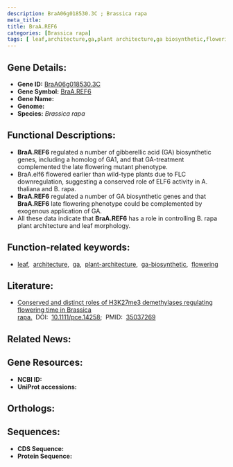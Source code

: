 ```yaml
---
description: BraA06g018530.3C ; Brassica rapa
meta_title:
title: BraA.REF6
categories: [Brassica rapa]
tags: [ leaf,architecture,ga,plant architecture,ga biosynthetic,flowering ]
---
```


## Gene Details:
- **Gene ID:** [BraA06g018530.3C]()
- **Gene Symbol:** <u>BraA.REF6</u>
- **Gene Name:** 
- **Genome:** []()
- **Species:** *Brassica rapa*

## Functional Descriptions:
   - **BraA.REF6** regulated a number of gibberellic acid (GA) biosynthetic genes, including a homolog of GA1, and that GA-treatment complemented the late flowering mutant phenotype.
   - BraA.elf6 flowered earlier than wild-type plants due to FLC downregulation, suggesting a conserved role of ELF6 activity in A. thaliana and B. rapa.
   - **BraA.REF6** regulated a number of GA biosynthetic genes and that **BraA.REF6** late flowering phenotype could be complemented by exogenous application of GA.
   - All these data indicate that **BraA.REF6** has a role in controlling B. rapa plant architecture and leaf morphology.

## Function-related keywords:
   - [leaf](/tags/leaf/),&nbsp;&nbsp;[architecture](/tags/architecture/),&nbsp;&nbsp;[ga](/tags/ga/),&nbsp;&nbsp;[plant-architecture](/tags/plant-architecture/),&nbsp;&nbsp;[ga-biosynthetic](/tags/ga-biosynthetic/),&nbsp;&nbsp;[flowering](/tags/flowering/)

## Literature:
   - [Conserved and distinct roles of H3K27me3 demethylases regulating flowering time in Brassica rapa.](https://doi.org/10.1111/pce.14258)&nbsp;&nbsp;DOI:&nbsp;&nbsp;[10.1111/pce.14258](https://doi.org/10.1111/pce.14258);&nbsp;&nbsp;PMID:&nbsp;&nbsp;[35037269](https://pubmed.ncbi.nlm.nih.gov/35037269/)

## Related News:

## Gene Resources:
- **NCBI ID:**  [](https://www.ncbi.nlm.nih.gov/gene/?term=)
- **UniProt accessions:**  [](https://www.uniprot.org/uniprotkb//entry)

## Orthologs:

## Sequences:
- **CDS Sequence:**
- **Protein Sequence:**
